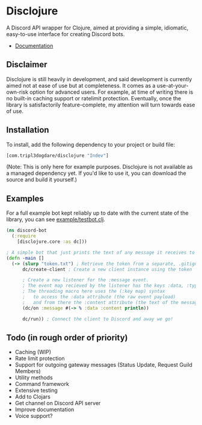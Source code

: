 # Disclojure

A Discord API wrapper for Clojure, aimed at providing a simple, idiomatic, easy-to-use interface for creating Discord bots.

- [Documentation](https://docs.tripl3dogdare.com/disclojure/)

## Disclaimer

Disclojure is still heavily in development, and said development is currently aimed not at ease of use but at completeness. It comes as a use-at-your-own-risk option for advanced users. For example, at time of writing there is no built-in caching support or ratelimit protection. Eventually, once the library is satisfactorily feature-complete, my attention will turn towards ease of use.

## Installation

To install, add the following dependency to your project or build file:

```clojure
[com.tripl3dogdare/disclojure "Indev"]
```

(Note: This is only here for example purposes. Disclojure is not available as a managed dependency yet. If you'd like to use it, you can download the source and build it yourself.)

## Examples

For a full example bot kept reliably up to date with the current state of the library, you can see [example/testbot.clj](https://github.com/tripl3dogdare/disclojure/blob/master/example/testbot.clj).

```clojure
(ns discord-bot
  (:require
    [disclojure.core :as dc]))

; A simple bot that just prints the text of any message it receives to the console
(defn -main []
  (-> (slurp "token.txt") ; Retrieve the token from a separate, .gitignore'd file
      dc/create-client ; Create a new client instance using the token

      ; Create a new listener for the :message event.
      ; The event map recieved by the listener has the keys :data, :type, and :client.
      ; The threading macro here uses the (:key map) syntax
      ;   to access the :data attribute (the raw event payload)
      ;   and from there the :content attribute (the text of the message).
      (dc/on :message #(-> % :data :content println))

      dc/run)) ; Connect the client to Discord and away we go!
```

## Todo (in rough order of priority)

- Caching (WIP)
- Rate limit protection
- Support for outgoing gateway messages (Status Update, Request Guild Members)
- Utility methods
- Command framework
- Extensive testing
- Add to Clojars
- Get channel on Discord API server
- Improve documentation
- Voice support?
